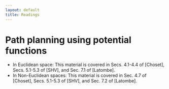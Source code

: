 ```yaml
---
layout: default
title: Readings
---
```


# Path planning using potential functions

* In Euclidean space:  This material is covered in Secs. 4.1-4.4 of [Choset], Secs. 5.1-5.3 of [SHV], and Sec. 7.1 of [Latombe].
* In Non-Euclidean spaces: This material is covered in Sec. 4.7 of [Choset], Secs. 5.1-5.3 of [SHV], and Sec. 7.2 of [Latombe].
